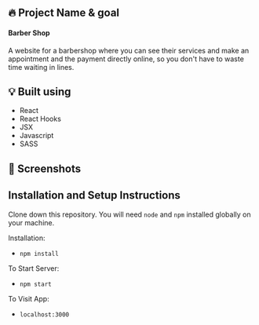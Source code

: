 ## 🔥 Project Name & goal

#### Barber Shop

A website for a barbershop where you can see their services and make an appointment and the payment directly online, so you don't have to waste time waiting in lines.

## 💡 Built using

- React
- React Hooks
- JSX
- Javascript
- SASS

## 📱 Screenshots





## Installation and Setup Instructions

Clone down this repository. You will need `node` and `npm` installed globally on your machine.  

Installation:

- `npm install`  

To Start Server:

- `npm start`  

To Visit App:

- `localhost:3000` 
